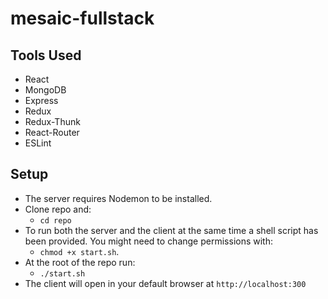 # mesaic-fullstack

## Tools Used
* React
* MongoDB
* Express
* Redux
* Redux-Thunk
* React-Router
* ESLint

## Setup

- The server requires Nodemon to be installed. 
- Clone repo and:
  - `cd repo`
- To run both the server and the client at the same time a shell script has been provided. You might need to change permissions with:
  - `chmod +x start.sh`.
- At the root of the repo run:
  - `./start.sh`
- The client will open in your default browser at `http://localhost:300`
